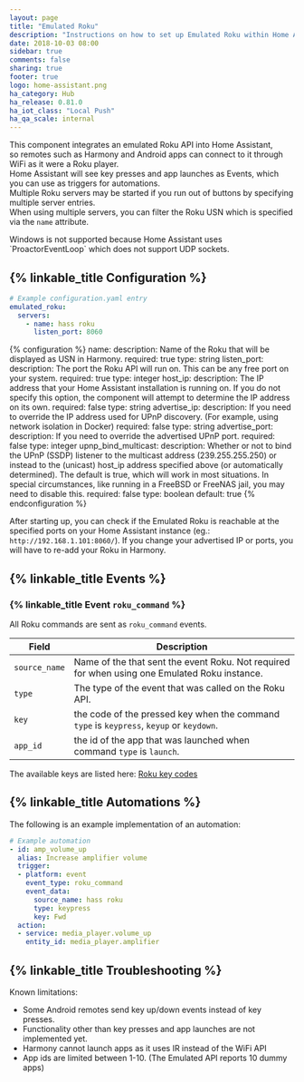 ```yaml
---
layout: page
title: "Emulated Roku"
description: "Instructions on how to set up Emulated Roku within Home Assistant."
date: 2018-10-03 08:00
sidebar: true
comments: false
sharing: true
footer: true
logo: home-assistant.png
ha_category: Hub
ha_release: 0.81.0
ha_iot_class: "Local Push"
ha_qa_scale: internal
---
```


This component integrates an emulated Roku API into Home Assistant,  
so remotes such as Harmony and Android apps can connect to it through WiFi as it were a Roku player.  
Home Assistant will see key presses and app launches as Events, which you can use as triggers for automations.  
Multiple Roku servers may be started if you run out of buttons by specifying multiple server entries.  
When using multiple servers, you can filter the Roku USN which is specified via the `name` attribute.

<p class='note'>  
Windows is not supported because Home Assistant uses `ProactorEventLoop` which does not support UDP sockets.
</p>  

## {% linkable_title Configuration %}

```yaml
# Example configuration.yaml entry
emulated_roku:
  servers:
    - name: hass roku
      listen_port: 8060
```

{% configuration %}
name:
  description: Name of the Roku that will be displayed as USN in Harmony.
  required: true
  type: string
listen_port:
  description: The port the Roku API will run on. This can be any free port on your system.
  required: true
  type: integer
host_ip:
  description: The IP address that your Home Assistant installation is running on. If you do not specify this option, the component will attempt to determine the IP address on its own.
  required: false
  type: string
advertise_ip:
  description: If you need to override the IP address used for UPnP discovery. (For example, using network isolation in Docker)
  required: false
  type: string
advertise_port:
  description: If you need to override the advertised UPnP port.
  required: false
  type: integer
upnp_bind_multicast:
  description: Whether or not to bind the UPnP (SSDP) listener to the multicast address (239.255.255.250) or instead to the (unicast) host_ip address specified above (or automatically determined). The default is true, which will work in most situations. In special circumstances, like running in a FreeBSD or FreeNAS jail, you may need to disable this.
  required: false
  type: boolean
  default: true
{% endconfiguration %}

After starting up, you can check if the Emulated Roku is reachable at the specified ports on your Home Assistant instance (eg.: `http://192.168.1.101:8060/`).
If you change your advertised IP or ports, you will have to re-add your Roku in Harmony.

## {% linkable_title Events %}

### {% linkable_title Event `roku_command` %}

All Roku commands are sent as `roku_command` events.

Field | Description
----- | -----------
`source_name` | Name of the that sent the event Roku. Not required for when using one Emulated Roku instance.
`type` | The type of the event that was called on the Roku API.
`key` | the code of the pressed key when the command `type` is `keypress`, `keyup` or `keydown`.
`app_id` | the id of the app that was launched when command `type` is `launch`.  

The available keys are listed here:
[Roku key codes](https://sdkdocs.roku.com/display/sdkdoc/External+Control+API#ExternalControlAPI-KeypressKeyValues)

## {% linkable_title Automations %}

The following is an example implementation of an automation:
```yaml
# Example automation
- id: amp_volume_up
  alias: Increase amplifier volume
  trigger:
  - platform: event
    event_type: roku_command
    event_data:
      source_name: hass roku
      type: keypress
      key: Fwd
  action:
  - service: media_player.volume_up
    entity_id: media_player.amplifier
```

## {% linkable_title Troubleshooting %}

Known limitations:
* Some Android remotes send key up/down events instead of key presses.
* Functionality other than key presses and app launches are not implemented yet.
* Harmony cannot launch apps as it uses IR instead of the WiFi API
* App ids are limited between 1-10. (The Emulated API reports 10 dummy apps)